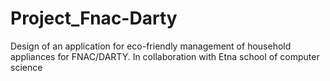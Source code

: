 # Project_Fnac-Darty
Design of an application for eco-friendly management of household appliances for FNAC/DARTY. In collaboration with Etna school of computer science
